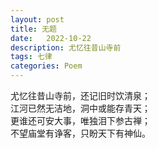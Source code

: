 ```yaml
---
layout: post
title: 无题
date:   2022-10-22
description: 尤忆往昔山寺前
tags: 七律
categories: Poem
---
```


尤忆往昔山寺前，还记旧时饮清泉；  
江河已然无洁地，洞中或能存青天；  
更谁还可安大事，唯独泪下参古禅；  
不望庙堂有诤客，只盼天下有神仙。  
